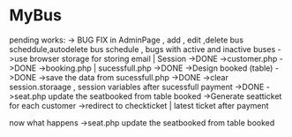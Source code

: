 # MyBus
pending works: 
-> BUG FIX in AdminPage , add , edit ,delete bus scheddule,autodelete bus schedule , bugs with active and inactive buses
->use browser storage for storing email | Session ->DONE
->customer.php ->DONE
->booking.php | sucessfull.php ->DONE
->Design booked (table) ->DONE
->save the data from sucessfull.php ->DONE
->clear session.storaage , session variables after sucessfull payment ->DONE
->seat.php update the seatbooked from table booked
->Generate seatticket for each customer
->redirect to checkticket | latest ticket after payment


now what happens 
->seat.php update the seatbooked from table booked